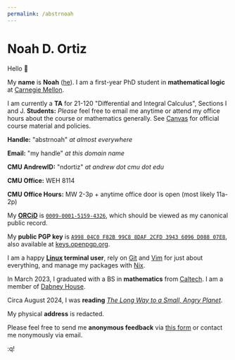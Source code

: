```yaml
---
permalink: /abstrnoah
---
```


# Noah D. Ortiz

Hello 👋

My __name__ is __Noah__ ([he][pronouns]). I am a first-year PhD student in __mathematical logic__ at [Carnegie Mellon][cmu].

I am currently a __TA__ for 21-120 "Differential and Integral Calculus", Sections I and J. __Students:__ _Please_ feel free to email me anytime or attend my office hours about the course or mathematics generally. See [Canvas][canvas] for official course material and policies.

__Handle:__ "abstrnoah" _at almost everywhere_

__Email:__ "my handle" _at this domain name_

__CMU AndrewID:__ "ndortiz" _at andrew dot cmu dot edu_

__CMU Office:__ WEH 8114

__CMU Office Hours:__ MW 2-3p + anytime office door is open (most likely 11a-2p)

My [__ORCiD__][orcid] is [`0009-0001-5159-4326`][orcid-id],
which should be viewed as my canonical public record.

My __public PGP key__ is
[`A998 04C0 F82B 99C8 8DAF 2CFD 3943 6096 D088 07E8`][pgpkey],
also available at [keys.openpgp.org][pgpkey-on-keyserver].

I am a happy __[Linux][5] terminal user__, rely on [Git][git] and
[Vim][vim] for just about everything, and manage my packages with [Nix][nix].

In March 2023, I graduated with a BS in __mathematics__ from [Caltech][caltech]. I am a member of [Dabney House][dabney].

Circa August 2024, I was __reading__ [_The Long Way to a Small, Angry Planet_](https://en.wikipedia.org/wiki/The_Long_Way_to_a_Small,_Angry_Planet).

My physical __address__ is redacted.

Please feel free to send me __anonymous feedback__ via [this form][2] or contact me nonymously via email.

:q!


[1]: https://github.com/abstrnoah
[2]: /abstrnoah/roast
[caltech]: https://caltech.edu/
[dabney]: https://dabney.caltech.edu
[5]: https://www.kernel.org/
[dotfiles]: https://en.wikipedia.org/wiki/Hidden_file_and_hidden_directory
[mydotfiles]: https://github.com/abstrnoah/dotfiles/
[vim]: https://www.vim.org/
[git]: https://git-scm.com/
[tmux]: https://github.com/tmux/tmux/wiki
[nix]: https://nixos.org/
[pgpkey-on-keyserver]: https://keys.openpgp.org/vks/v1/by-fingerprint/A99804C0F82B99C88DAF2CFD39436096D08807E8
[pgpkey]: /abstrnoah/public-key.pgp
[dst]: https://en.wikipedia.org/wiki/Descriptive_set_theory
[zoltan]: http://vidnyanz.elte.hu/index.html
[headrev]: https://github.com/abstrnoah/abstrnoah.github.io/tree/main
[cmu]: https://cmu.edu/
[orcid]: https://orcid.org/
[orcid-id]: https://orcid.org/0009-0001-5159-4326
[pronouns]: https://mypronouns.org/he
[canvas]: https://canvas.cmu.edu
